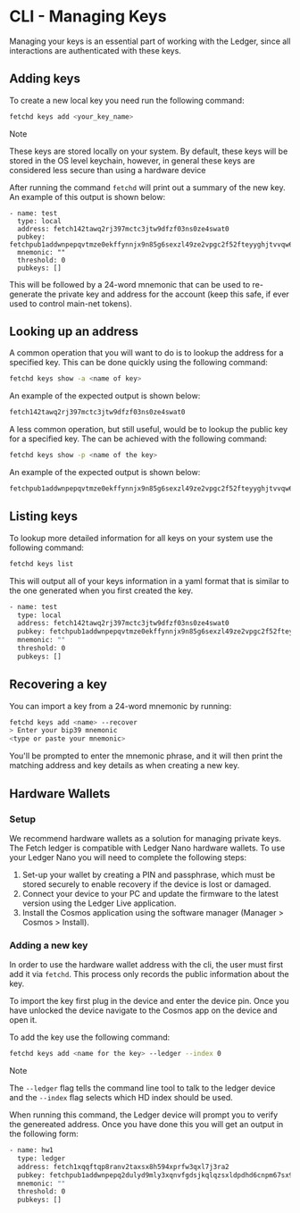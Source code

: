 # CLI - Managing Keys

Managing your keys is an essential part of working with the Ledger, since all interactions are authenticated with these keys.

## Adding keys

To create a new local key you need run the following command:

```bash
fetchd keys add <your_key_name>
```

<div class="admonition note">
  <p class="admonition-title">Note</p>
  <p>These keys are stored locally on your system. By default, these keys will be stored in the OS level keychain, however, in general these keys are considered less secure than using a hardware device</p>
</div>

After running the command `fetchd` will print out a summary of the new key. An example of this output is shown below:

```text
- name: test
  type: local
  address: fetch142tawq2rj397mctc3jtw9dfzf03ns0ze4swat0
  pubkey: fetchpub1addwnpepqvtmze0ekffynnjx9n85g6sexzl49ze2vpgc2f52fteyyghjtvvqw682nkx
  mnemonic: ""
  threshold: 0
  pubkeys: []
```

This will be followed by a 24-word mnemonic that can be used to re-generate the private key and address for the account (keep this safe, if ever used to control main-net tokens).

## Looking up an address

A common operation that you will want to do is to lookup the address for a specified key. This can be done quickly using the following command:

```bash
fetchd keys show -a <name of key>
```

An example of the expected output is shown below:

```bash
fetch142tawq2rj397mctc3jtw9dfzf03ns0ze4swat0
```

A less common operation, but still useful, would be to lookup the public key for a specified key. The can be achieved with the following command:

```bash
fetchd keys show -p <name of the key>
```

An example of the expected output is shown below:

```bash
fetchpub1addwnpepqvtmze0ekffynnjx9n85g6sexzl49ze2vpgc2f52fteyyghjtvvqw682nkx
```

## Listing keys

To lookup more detailed information for all keys on your system use the following command:

```bash
fetchd keys list
```

This will output all of your keys information in a yaml format that is similar to the one generated when you first created the key.

```bash
- name: test
  type: local
  address: fetch142tawq2rj397mctc3jtw9dfzf03ns0ze4swat0
  pubkey: fetchpub1addwnpepqvtmze0ekffynnjx9n85g6sexzl49ze2vpgc2f52fteyyghjtvvqw682nkx
  mnemonic: ""
  threshold: 0
  pubkeys: []
```

## Recovering a key

You can import a key from a 24-word mnemonic by running:

```bash
fetchd keys add <name> --recover
> Enter your bip39 mnemonic
<type or paste your mnemonic>
```
You'll be prompted to enter the mnemonic phrase, and it will then print the matching address and key details as when creating a new key.

## Hardware Wallets

### Setup

We recommend hardware wallets as a solution for managing private keys. The Fetch ledger is compatible with Ledger Nano hardware wallets. To use your Ledger Nano you will need to complete the following steps:

1. Set-up your wallet by creating a PIN and passphrase, which must be stored securely to enable recovery if the device is lost or damaged.
2. Connect your device to your PC and update the firmware to the latest version using the Ledger Live application.
3. Install the Cosmos application using the software manager (Manager > Cosmos > Install).

### Adding a new key

In order to use the hardware wallet address with the cli, the user must first add it via `fetchd`. This process only records the public information about the key.

To import the key first plug in the device and enter the device pin. Once you have unlocked the device navigate to the Cosmos app on the device and open it.

To add the key use the following command:

```bash
fetchd keys add <name for the key> --ledger --index 0
```

<div class="admonition note">
  <p class="admonition-title">Note</p>
  <p>The <code>--ledger</code> flag tells the command line tool to talk to the ledger device and the <code>--index</code> flag selects which HD index should be used.</p>
</div>

When running this command, the Ledger device will prompt you to verify the genereated address. Once you have done this you will get an output in the following form:

```bash
- name: hw1
  type: ledger
  address: fetch1xqqftqp8ranv2taxsx8h594xprfw3qxl7j3ra2
  pubkey: fetchpub1addwnpepq2dulyd9mly3xqnvfgdsjkqlqzsxldpdhd6cnpm67sx90zhfw2ragk9my5h
  mnemonic: ""
  threshold: 0
  pubkeys: []
```
